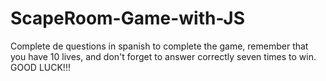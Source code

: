 # ScapeRoom-Game-with-JS
Complete de questions in spanish to complete the game, remember that you have 10 lives, and don't forget to answer correctly seven times to win. GOOD LUCK!!!
